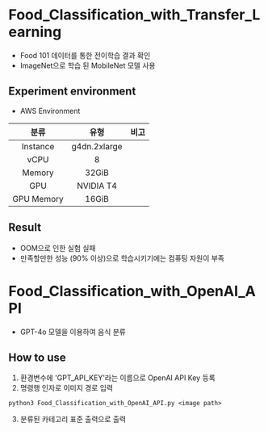 # Food_Classification_with_Transfer_Learning
- Food 101 데이터를 통한 전이학습 결과 확인
- ImageNet으로 학습 된 MobileNet 모델 사용


## Experiment environment
- AWS Environment

|분류|유형|비고|
|:----------:|:------------:|:---:|
|  Instance  | g4dn.2xlarge |     |
|    vCPU    |      8       |     |
|   Memory   |    32GiB     |     |
|    GPU     |  NVIDIA T4   |     |
| GPU Memory |    16GiB     |     |


## Result
- OOM으로 인한 실험 실패
- 만족할만한 성능 (90% 이상)으로 학습시키기에는 컴퓨팅 자원이 부족


# Food_Classification_with_OpenAI_API
- GPT-4o 모델을 이용하여 음식 분류


## How to use
1. 환경변수에 'GPT_API_KEY'라는 이름으로 OpenAI API Key 등록
2. 명령행 인자로 이미지 경로 입력
  ```
  python3 Food_Classification_with_OpenAI_API.py <image path>
  ```
3. 분류된 카테고리 표준 출력으로 출력

